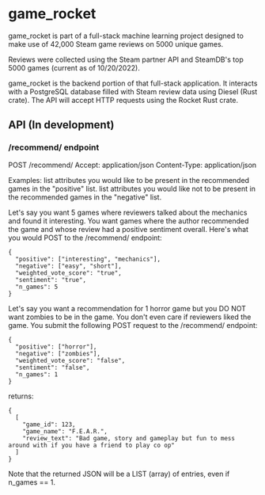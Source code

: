 # game_rocket

game_rocket is part of a full-stack machine learning project designed to make use of 42,000 Steam game reviews on 5000 unique games.

Reviews were collected using the Steam partner API and SteamDB's top 5000 games (current as of 10/20/2022).

game_rocket is the backend portion of that full-stack application. It interacts with a PostgreSQL database filled with Steam review data using Diesel (Rust crate). The API will accept HTTP requests using the Rocket Rust crate.

## API (In development)

### /recommend/ endpoint
POST /recommend/
Accept: application/json
Content-Type: application/json

Examples:
list attributes you would like to be present in the recommended games in the "positive" list.
list attributes you would like not to be present in the recommended games in the "negative" list.


Let's say you want 5 games where reviewers talked about the mechanics and found it interesting.
You want games where the author recommended the game and whose review had a positive sentiment overall.
Here's what you would POST to the /recommend/ endpoint:
```
{
  "positive": ["interesting", "mechanics"],
  "negative": ["easy", "short"],
  "weighted_vote_score": "true",
  "sentiment": "true",
  "n_games": 5
}
```

Let's say you want a recommendation for 1 horror game but you DO NOT want zombies to be in the game.
You don't even care if reviewers liked the game. You submit the following POST request to the /recommend/ endpoint:
```
{
  "positive": ["horror"],
  "negative": ["zombies"],
  "weighted_vote_score": "false",
  "sentiment": "false",
  "n_games": 1
}
```

returns:
```
{
  [
    "game_id": 123,
    "game_name": "F.E.A.R.",
    "review_text": "Bad game, story and gameplay but fun to mess around with if you have a friend to play co op"
  ]
}
```

Note that the returned JSON will be a LIST (array) of entries, even if n_games == 1.
